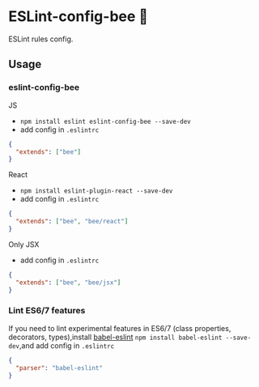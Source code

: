 # ESLint-config-bee 🐝
ESLint rules config.

## Usage

### eslint-config-bee

JS

* `npm install eslint eslint-config-bee --save-dev`
* add config in `.eslintrc`

```json
{
  "extends": ["bee"]
}
```

React

* `npm install eslint-plugin-react --save-dev`
* add config in `.eslintrc`

```json
{
  "extends": ["bee", "bee/react"]
}
```

Only JSX

* add config in `.eslintrc`

```json
{
  "extends": ["bee", "bee/jsx"]
}
```

### Lint ES6/7 features
If you need to lint experimental features in ES6/7 (class properties, decorators, types),install [babel-eslint](https://github.com/babel/babel-eslint) `npm install babel-eslint --save-dev`,and add config in `.eslintrc`

```json
{
  "parser": "babel-eslint"
}
```